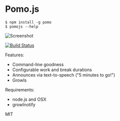 # Pomo.js

```
$ npm install -g pomo
$ pomojs --help
```

![Screenshot](http://rstacruz.github.io/pomo.js/screenshot.png)

[![Build Status](https://travis-ci.org/rstacruz/pomo.js.png?branch=master)](https://travis-ci.org/rstacruz/ndialog)

Features:

 * Command-line goodness
 * Configurable work and break durations
 * Announces via text-to-speech ("5 minutes to go!")
 * Growls

Requirements:

 * node.js and OSX
 * growlnotify

MIT
